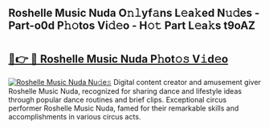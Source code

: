 ## Roshelle Music Nuda O𝚗𝚕yf𝚊ns L𝚎a𝚔ed N𝚞𝚍es - Part-o0d P𝚑𝚘tos Vi𝚍𝚎o - H𝚘𝚝 Part L𝚎a𝚔s t9oAZ

# <h2><a href="http://kf33c0t.oniu.top/?m=Roshelle+Music+Nuda">🔗👉 🔴 Roshelle Music Nuda P𝚑ot𝚘𝚜 V𝚒d𝚎o</a></h2>

[![Roshelle Music Nuda Nu𝚍e𝚜](https://i.imgur.com/0qMVB7G.gif)](http://kf33c0t.oniu.top/?m=Roshelle+Music+Nuda)
Digital content creator and amusement giver Roshelle Music Nuda, recognized for sharing dance and lifestyle ideas through popular dance routines and brief clips. Exceptional circus performer Roshelle Music Nuda, famed for their remarkable skills and accomplishments in various circus acts.  
